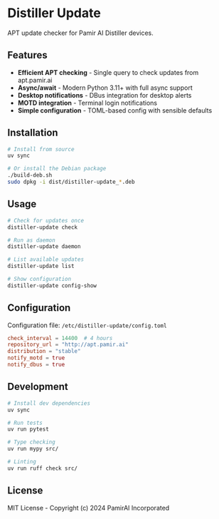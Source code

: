 # Distiller Update

APT update checker for Pamir AI Distiller devices.

## Features

- **Efficient APT checking** - Single query to check updates from apt.pamir.ai
- **Async/await** - Modern Python 3.11+ with full async support
- **Desktop notifications** - DBus integration for desktop alerts
- **MOTD integration** - Terminal login notifications
- **Simple configuration** - TOML-based config with sensible defaults

## Installation

```bash
# Install from source
uv sync

# Or install the Debian package
./build-deb.sh
sudo dpkg -i dist/distiller-update_*.deb
```

## Usage

```bash
# Check for updates once
distiller-update check

# Run as daemon
distiller-update daemon

# List available updates
distiller-update list

# Show configuration
distiller-update config-show
```

## Configuration

Configuration file: `/etc/distiller-update/config.toml`

```toml
check_interval = 14400  # 4 hours
repository_url = "http://apt.pamir.ai"
distribution = "stable"
notify_motd = true
notify_dbus = true
```

## Development

```bash
# Install dev dependencies
uv sync

# Run tests
uv run pytest

# Type checking
uv run mypy src/

# Linting
uv run ruff check src/
```

## License

MIT License - Copyright (c) 2024 PamirAI Incorporated
